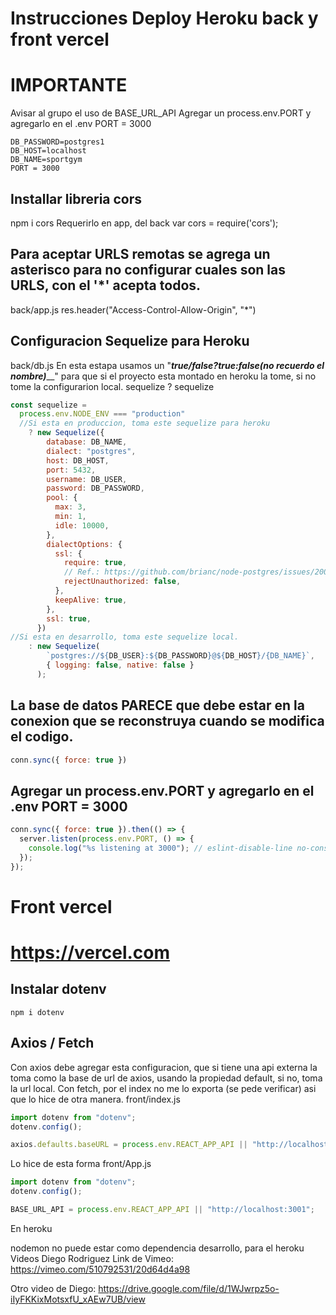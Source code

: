 # Instrucciones Deploy Heroku back y front vercel
# IMPORTANTE
Avisar al grupo el uso de BASE_URL_API
Agregar un process.env.PORT y agregarlo en el .env PORT = 3000
```DB_USER=postgres
DB_PASSWORD=postgres1
DB_HOST=localhost
DB_NAME=sportgym
PORT = 3000
```

## Installar libreria cors

npm i cors
Requerirlo en app, del back
var cors = require('cors');

## Para aceptar URLS remotas se agrega un asterisco para no configurar cuales son las URLS, con el '*' acepta todos.
back/app.js
res.header("Access-Control-Allow-Origin", "*")

## Configuracion Sequelize para Heroku
back/db.js
En esta estapa usamos un "___true/false?true:false(no recuerdo el nombre)_____" para que si el proyecto esta montado en heroku la tome, si no tome la configurarion local.
sequelize<produccion> ? sequelize<local>

```js
const sequelize =
  process.env.NODE_ENV === "production"
  //Si esta en produccion, toma este sequelize para heroku
    ? new Sequelize({
        database: DB_NAME,
        dialect: "postgres",
        host: DB_HOST,
        port: 5432,
        username: DB_USER,
        password: DB_PASSWORD,
        pool: {
          max: 3,
          min: 1,
          idle: 10000,
        },
        dialectOptions: {
          ssl: {
            require: true,
            // Ref.: https://github.com/brianc/node-postgres/issues/2009
            rejectUnauthorized: false,
          },
          keepAlive: true,
        },
        ssl: true,
      })
//Si esta en desarrollo, toma este sequelize local.
    : new Sequelize(
        `postgres://${DB_USER}:${DB_PASSWORD}@${DB_HOST}/{DB_NAME}`,
        { logging: false, native: false }
      );
```

## La base de datos PARECE que debe estar en la conexion que se reconstruya cuando se modifica el codigo. 

```js
conn.sync({ force: true })

```


## Agregar un process.env.PORT y agregarlo en el .env PORT = 3000

```js
conn.sync({ force: true }).then(() => {
  server.listen(process.env.PORT, () => {
    console.log("%s listening at 3000"); // eslint-disable-line no-console
  });
});
```
# Front vercel

# https://vercel.com

## Instalar dotenv
```
npm i dotenv
```
## Axios / Fetch
Con axios debe agregar esta configuracion, que si tiene una api externa la toma como la base de url de axios, usando la propiedad default, si no, toma la url local. Con fetch, por el index no me lo exporta (se pede verificar) asi que lo hice de otra manera.
front/index.js
```js
import dotenv from "dotenv";
dotenv.config();

axios.defaults.baseURL = process.env.REACT_APP_API || "http://localhost:3001";
```
Lo hice de esta forma
front/App.js
```js
import dotenv from "dotenv";
dotenv.config();

BASE_URL_API = process.env.REACT_APP_API || "http://localhost:3001";
```
En heroku

nodemon no puede estar como dependencia desarrollo, para el heroku
Videos Diego Rodriguez
Link de Vimeo: https://vimeo.com/510792531/20d64d4a98

Otro video de Diego: https://drive.google.com/file/d/1WJwrpz5o-iIyFKKixMotsxfU_xAEw7UB/view
